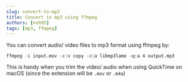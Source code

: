 ```yaml
---
slug: convert-to-mp3
title: Convert to mp3 using ffmpeg
authors: [nvh95]
tags: [mp3, ffmpeg]
---
```


You can convert audio/ video files to mp3 format using ffmpeg by:

```
ffmpeg -i input.mov -c:v copy -c:a libmp3lame -q:a 4 output.mp3
```

This is handy when you trim the video/ audio when using QuickTime on macOS (since the extension will be `.mov` or `.m4a`)
